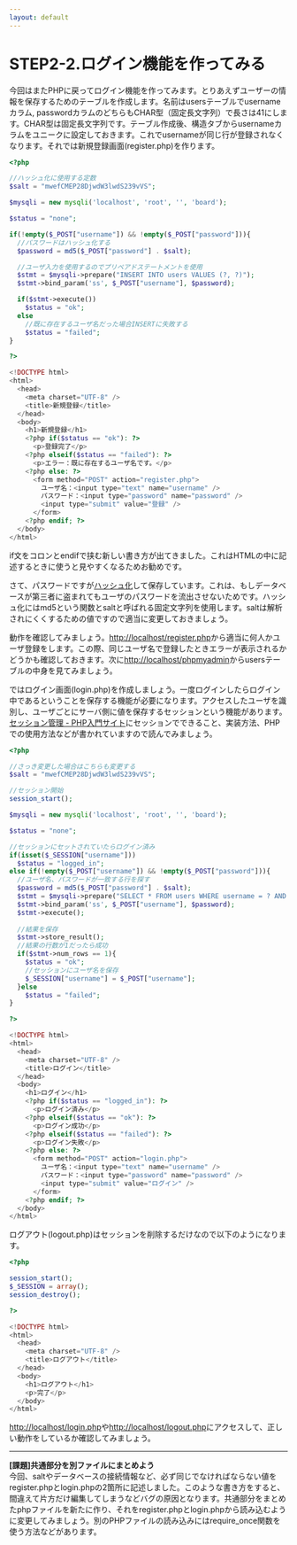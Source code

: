 ```yaml
---
layout: default
---
```

# STEP2-2.ログイン機能を作ってみる

今回はまたPHPに戻ってログイン機能を作ってみます。とりあえずユーザーの情報を保存するためのテーブルを作成します。名前はusersテーブルでusernameカラム, passwordカラムのどちらもCHAR型（固定長文字列）で長さは41にします。CHAR型は固定長文字列です。テーブル作成後、構造タブからusernameカラムをユニークに設定しておきます。これでusernameが同じ行が登録されなくなります。それでは新規登録画面(register.php)を作ります。

```php
<?php

//ハッシュ化に使用する定数
$salt = "mwefCMEP28DjwdW3lwdS239vVS";

$mysqli = new mysqli('localhost', 'root', '', 'board');

$status = "none";

if(!empty($_POST["username"]) && !empty($_POST["password"])){
  //パスワードはハッシュ化する
  $password = md5($_POST["password"] . $salt);

  //ユーザ入力を使用するのでプリペアドステートメントを使用
  $stmt = $mysqli->prepare("INSERT INTO users VALUES (?, ?)");
  $stmt->bind_param('ss', $_POST["username"], $password);

  if($stmt->execute())
    $status = "ok";
  else
  	//既に存在するユーザ名だった場合INSERTに失敗する
    $status = "failed";
}

?>

<!DOCTYPE html>
<html>
  <head>
    <meta charset="UTF-8" />
    <title>新規登録</title>
  </head>
  <body>
    <h1>新規登録</h1>
    <?php if($status == "ok"): ?>
      <p>登録完了</p>
    <?php elseif($status == "failed"): ?>
      <p>エラー：既に存在するユーザ名です。</p>
    <?php else: ?>
      <form method="POST" action="register.php">
        ユーザ名：<input type="text" name="username" />
        パスワード：<input type="password" name="password" />
        <input type="submit" value="登録" />
      </form>
    <?php endif; ?>
  </body>
</html>
```
if文をコロンとendifで挟む新しい書き方が出てきました。これはHTMLの中に記述するときに使うと見やすくなるためお勧めです。

さて、パスワードですが[ハッシュ化](http://e-words.jp/w/E3838FE38383E382B7E383A5E58C96.html)して保存しています。これは、もしデータベースが第三者に盗まれてもユーザのパスワードを流出させないためです。ハッシュ化にはmd5という関数とsaltと呼ばれる固定文字列を使用します。saltは解析されにくくするための値ですので適当に変更しておきましょう。

動作を確認してみましょう。[http://localhost/register.php](http://localhost/register.php)から適当に何人かユーザ登録をします。この際、同じユーザ名で登録したときエラーが表示されるかどうかも確認しておきます。次に[http://localhost/phpmyadmin](http://localhost/phpmyadmin)からusersテーブルの中身を見てみましょう。

ではログイン画面(login.php)を作成しましょう。一度ログインしたらログイン中であるということを保存する機能が必要になります。アクセスしたユーザを識別し、ユーザごとにサーバ側に値を保存するセッションという機能があります。[セッション管理 - PHP入門サイト](http://php.xenophy.com/session/)にセッションでできること、実装方法、PHPでの使用方法などが書かれていますので読んでみましょう。

```php
<?php

//さっき変更した場合はこちらも変更する
$salt = "mwefCMEP28DjwdW3lwdS239vVS";

//セッション開始
session_start();

$mysqli = new mysqli('localhost', 'root', '', 'board');

$status = "none";

//セッションにセットされていたらログイン済み
if(isset($_SESSION["username"]))
  $status = "logged_in";
else if(!empty($_POST["username"]) && !empty($_POST["password"])){
  //ユーザ名、パスワードが一致する行を探す
  $password = md5($_POST["password"] . $salt);
  $stmt = $mysqli->prepare("SELECT * FROM users WHERE username = ? AND password = ?");
  $stmt->bind_param('ss', $_POST["username"], $password);
  $stmt->execute();
  
  //結果を保存
  $stmt->store_result();
  //結果の行数が1だったら成功
  if($stmt->num_rows == 1){
    $status = "ok";
    //セッションにユーザ名を保存
    $_SESSION["username"] = $_POST["username"];
  }else
  	$status = "failed";
}

?>

<!DOCTYPE html>
<html>
  <head>
    <meta charset="UTF-8" />
    <title>ログイン</title>
  </head>
  <body>
    <h1>ログイン</h1>
    <?php if($status == "logged_in"): ?>
      <p>ログイン済み</p>
    <?php elseif($status == "ok"): ?>
      <p>ログイン成功</p>
    <?php elseif($status == "failed"): ?>
      <p>ログイン失敗</p>
    <?php else: ?>
      <form method="POST" action="login.php">
        ユーザ名：<input type="text" name="username" />
        パスワード：<input type="password" name="password" />
        <input type="submit" value="ログイン" />
      </form>
    <?php endif; ?>
  </body>
</html>
```

ログアウト(logout.php)はセッションを削除するだけなので以下のようになります。

```php
<?php

session_start();
$_SESSION = array(); 
session_destroy();

?>

<!DOCTYPE html>
<html>
  <head>
    <meta charset="UTF-8" />
    <title>ログアウト</title>
  </head>
  <body>
    <h1>ログアウト</h1>
    <p>完了</p>
  </body>
</html>
```

[http://localhost/login.php](http://localhost/login.php)や[http://localhost/logout.php](http://localhost/logout.php)にアクセスして、正しい動作をしているか確認してみましょう。

***

**[課題]共通部分を別ファイルにまとめよう**  
今回、saltやデータベースの接続情報など、必ず同じでなければならない値をregister.phpとlogin.phpの2箇所に記述しました。このような書き方をすると、間違えて片方だけ編集してしまうなどバグの原因となります。共通部分をまとめたphpファイルを新たに作り、それをregister.phpとlogin.phpから読み込むように変更してみましょう。別のPHPファイルの読み込みにはrequire_once関数を使う方法などがあります。